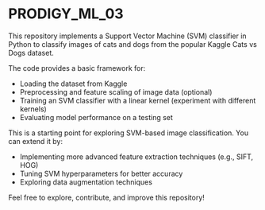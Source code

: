 # PRODIGY_ML_03
This repository implements a Support Vector Machine (SVM) classifier in Python to classify images of cats and dogs from the popular Kaggle Cats vs Dogs dataset.

The code provides a basic framework for:

* Loading the dataset from Kaggle
* Preprocessing and feature scaling of image data (optional)
* Training an SVM classifier with a linear kernel (experiment with different kernels)
* Evaluating model performance on a testing set

This is a starting point for exploring SVM-based image classification. You can extend it by:

* Implementing more advanced feature extraction techniques (e.g., SIFT, HOG)
* Tuning SVM hyperparameters for better accuracy
* Exploring data augmentation techniques

Feel free to explore, contribute, and improve this repository!